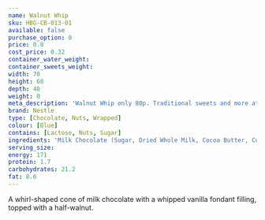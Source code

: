 ```yaml
---
name: Walnut Whip
sku: HBG-CB-013-01
available: false
purchase_option: 0
price: 0.8
cost_price: 0.32
container_water_weight: 
container_sweets_weight: 
width: 70
height: 60
depth: 40
weight: 0
meta_description: 'Walnut Whip only 80p. Traditional sweets and more at Humbugs Confectionery Store. Specialists in satisfying your sweet tooth!'
brand: Nestle
type: [Chocolate, Nuts, Wrapped]
colour: [Blue]
contains: [Lactose, Nuts, Sugar]
ingredients: 'Milk Chocolate (Sugar, Dried Whole Milk, Cocoa Butter, Cocoa Mass, Lactose and Proteins From Whey, Whey Powder, Vegetable Fat, Emulsifier (Soy Lecithin)), Butterfat, Sugar, Walnuts 5%, Glucose Syrup, Glucose-Fructose Syrup, Dried Egg White, Humectant (Glycerol, Flavouring, Tartaric Acid)'
serving_size: 
energy: 171
protein: 1.7
carbohydrates: 21.2
fat: 8.6
---
```

A whirl-shaped cone of milk chocolate with a whipped vanilla fondant filling, topped with a half-walnut.